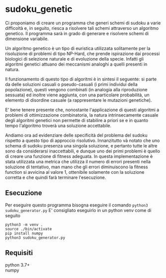 # sudoku_genetic

Ci proponiamo di creare un programma che generi schemi di sudoku a varie difficoltà e, in seguito, riesca a risolvere tali schemi attraverso un algoritmo genetico. Il programma sarà in grado di generare e risolvere schemi di dimensione variabile.

Un algoritmo genetico è un tipo di euristica utilizzata solitamente per la risoluzione di problemi di tipo NP-Hard, che prende ispirazione dai processi biologici di selezione naturale e di evoluzione della specie. Infatti gli algoritmi genetici attuano dei meccanismi analoghi a quelli presenti in natura.

Il funzionamento di questo tipo di algoritmi è in sintesi il seguente: si parte da delle soluzioni casuali o pseudo-casuali (i primi individui della popolazione), questi vengono combinati (in analogia alla riproduzione sessuata) ed inoltre viene aggiunta, con una particolare probabilità, un elemento di disordine casuale (a rappresentare le mutazioni genetiche).

E' bene tenere presente che, nonostante l'applicazione di questi algoritmi a problemi di ottimizzazione combinatoria, la natura intrinsecamente casuale degli algoritmi genetici non permette di stabilire a priori se e in quanto tempo l'algoritmo troverà una soluzione accettabile.

Andiamo ora ad evidenziare delle specificità del problema del sudoku rispetto a questo tipo di approccio risolutivo. Innanzitutto và notato che uno schema di sudoku presenza una singola soluzione, e pertanto tutte le altre sono da considerarsi inaccettabili, e dunque uno dei primi problemi è quello di creare una funzione di fitness adeguata. In questa implementazione è stata utilizzata una metrica che utilizza il numero di errori presenti nella soluzione di tentativo, man mano che gli errori diminuiscono la fitness function si avvicina al valore 1, ottenibile solamente con la soluzione corretta e che quindi farà terminare l'esecuzione.

## Esecuzione

Per eseguire questo programma bisogna eseguire il comando `python3 sudoku_generator.py`
E' consigliato eseguirlo in un python venv come di seguito
```
python3 -m venv .
source ./bin/activate
pip install numpy
python3 sudoku_generator.py
```

## Requisiti

python 3.7+</br>
numpy

